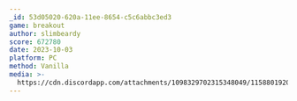 ```yaml
---
_id: 53d05020-620a-11ee-8654-c5c6abbc3ed3
game: breakout
author: slimbeardy
score: 672780
date: 2023-10-03
platform: PC
method: Vanilla
media: >-
  https://cdn.discordapp.com/attachments/1098329702315348049/1158801920392175729/Screenshot_2023-10-03_172428.png?ex=651d91e3&is=651c4063&hm=4858f2ee5106f0fc181101309435dc132b45798aa6792268885bf790aa901020&
---
```


